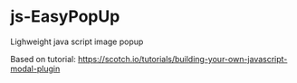 # js-EasyPopUp
Lighweight java script image popup

Based on tutorial: https://scotch.io/tutorials/building-your-own-javascript-modal-plugin
